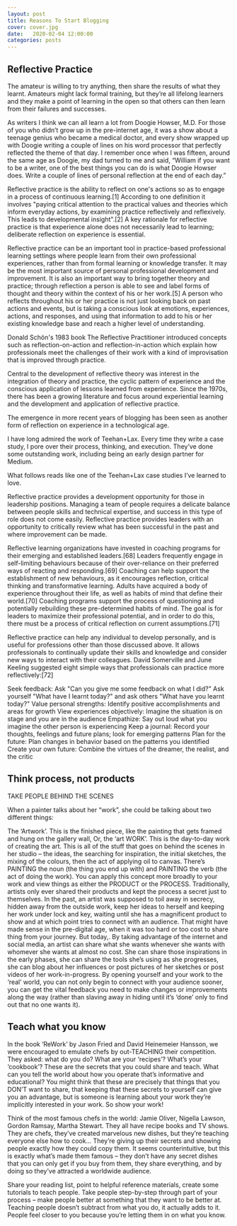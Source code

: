 ```yaml
---
layout: post
title: Reasons To Start Blogging
cover: cover.jpg
date:   2020-02-04 12:00:00
categories: posts
---
```



## Reflective Practice

The amateur is willing to try anything, then share the results of what they learnt. Amateurs might lack formal training, but they’re all lifelong learners and they make a point of learning in the open so that others can then learn from their failures and successes.

As writers I think we can all learn a lot from Doogie Howser, M.D. For those of you who didn’t grow up in the pre-internet age, it was a show about a teenage genius who became a medical doctor, and every show wrapped up with Doogie writing a couple of lines on his word processor that perfectly reflected the theme of that day.
I remember once when I was fifteen, around the same age as Doogie, my dad turned to me and said, “William if you want to be a writer, one of the best things you can do is what Doogie Howser does. Write a couple of lines of personal reflection at the end of each day.”

Reflective practice is the ability to reflect on one's actions so as to engage in a process of continuous learning.[1] According to one definition it involves "paying critical attention to the practical values and theories which inform everyday actions, by examining practice reflectively and reflexively. This leads to developmental insight".[2] A key rationale for reflective practice is that experience alone does not necessarily lead to learning; deliberate reflection on experience is essential.

Reflective practice can be an important tool in practice-based professional learning settings where people learn from their own professional experiences, rather than from formal learning or knowledge transfer. It may be the most important source of personal professional development and improvement. It is also an important way to bring together theory and practice; through reflection a person is able to see and label forms of thought and theory within the context of his or her work.[5] A person who reflects throughout his or her practice is not just looking back on past actions and events, but is taking a conscious look at emotions, experiences, actions, and responses, and using that information to add to his or her existing knowledge base and reach a higher level of understanding.

Donald Schön's 1983 book The Reflective Practitioner introduced concepts such as reflection-on-action and reflection-in-action which explain how professionals meet the challenges of their work with a kind of improvisation that is improved through practice.

Central to the development of reflective theory was interest in the integration of theory and practice, the cyclic pattern of experience and the conscious application of lessons learned from experience. Since the 1970s, there has been a growing literature and focus around experiential learning and the development and application of reflective practice.

The emergence in more recent years of blogging has been seen as another form of reflection on experience in a technological age.

I have long admired the work of Teehan+Lax. Every time they write a case study, I pore over their process, thinking, and execution. They’ve done some outstanding work, including being an early design partner for Medium.

What follows reads like one of the Teehan+Lax case studies I’ve learned to love. 

Reflective practice provides a development opportunity for those in leadership positions. Managing a team of people requires a delicate balance between people skills and technical expertise, and success in this type of role does not come easily. Reflective practice provides leaders with an opportunity to critically review what has been successful in the past and where improvement can be made.

Reflective learning organizations have invested in coaching programs for their emerging and established leaders.[68] Leaders frequently engage in self-limiting behaviours because of their over-reliance on their preferred ways of reacting and responding.[69] Coaching can help support the establishment of new behaviours, as it encourages reflection, critical thinking and transformative learning. Adults have acquired a body of experience throughout their life, as well as habits of mind that define their world.[70] Coaching programs support the process of questioning and potentially rebuilding these pre-determined habits of mind. The goal is for leaders to maximize their professional potential, and in order to do this, there must be a process of critical reflection on current assumptions.[71]

Reflective practice can help any individual to develop personally, and is useful for professions other than those discussed above. It allows professionals to continually update their skills and knowledge and consider new ways to interact with their colleagues. David Somerville and June Keeling suggested eight simple ways that professionals can practice more reflectively:[72]

Seek feedback: Ask "Can you give me some feedback on what I did?"
Ask yourself "What have I learnt today?" and ask others "What have you learnt today?"
Value personal strengths: Identify positive accomplishments and areas for growth
View experiences objectively: Imagine the situation is on stage and you are in the audience
Empathize: Say out loud what you imagine the other person is experiencing
Keep a journal: Record your thoughts, feelings and future plans; look for emerging patterns
Plan for the future: Plan changes in behavior based on the patterns you identified
Create your own future: Combine the virtues of the dreamer, the realist, and the critic

## Think process, not products

TAKE PEOPLE BEHIND THE SCENES

When a painter talks about her “work”, she could be talking about two different things:

The ‘Artwork’. This is the finished piece, like the painting that gets framed and hung on the gallery wall,
Or, the ‘art WORK’. This is the day-to-day work of creating the art. This is all of the stuff that goes on behind the scenes in her studio – the ideas, the searching for inspiration, the initial sketches, the mixing of the colours, then the act of applying oil to canvas. 
There’s PAINTING the noun (the thing you end up with) and PAINTING the verb (the act of doing the work). You can apply this concept more broadly to your work and view things as either the PRODUCT or the PROCESS. Traditionally, artists only ever shared their products and kept the process a secret just to themselves. In the past, an artist was supposed to toil away in secrecy, hidden away from the outside work, keep her ideas to herself and keeping her work under lock and key, waiting until she has a magnificent product to show and at which point tries to connect with an audience. That might have made sense in the pre-digital age, when it was too hard or too cost to share thing from your journey. But today,. By taking advantage of the internet and social media, an artist can share what she wants whenever she wants with whomever she wants at almost no cost. She can share those inspirations in the early phases, she can share the tools she’s using as she progresses, she can blog about her influences or post pictures of her sketches or post videos of her work-in-progress. By opening yourself and your work to the ‘real’ world, you can not only begin to connect with your audience sooner, you can get the vital feedback you need to make changes or improvements along the way (rather than slaving away in hiding until it’s ‘done’ only to find out that no one wants it).

## Teach what you know

In the book ‘ReWork’ by Jason Fried and David Heinemeier Hansson, we were encouraged to emulate chefs by out-TEACHING their competition. They asked: what do you do? What are your ‘recipes’? What’s your ‘cookbook’? These are the secrets that you could share and teach. What can you tell the world about how you operate that’s informative and educational? You might think that these are precisely that things that you DON’T want to share, that keeping that these secrets to yourself can give you an advantage, but is someone is learning about your work they’re implicitly interested in your work. So show your work!

Think of the most famous chefs in the world: Jamie Oliver, Nigella Lawson, Gordon Ramsay, Martha Stewart. They all have recipe books and TV shows. They are chefs, they’ve created marvelous new dishes, but they’re teaching everyone else how to cook… They’re giving up their secrets and showing people exactly how they could copy them. It seems counterintuitive, but this is exactly what’s made them famous – they don’t have any secret dishes that you can only get if you buy from them, they share everything, and by doing so they’ve attracted a worldwide audience. 

Share your reading list, point to helpful reference materials, create some tutorials to teach people. Take people step-by-step through part of your process – make people better at something that they want to be better at. Teaching people doesn’t subtract from what you do, it actually adds to it. People feel closer to you because you’re letting them in on what you know.


